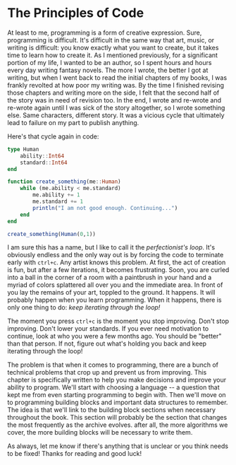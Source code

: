 # The Principles of Code

At least to me, programming is a form of creative expression. Sure, programming is difficult. It's difficult in the same way that art, music, or writing is difficult: you know exactly what you want to create, but it takes time to learn how to create it. As I mentioned previously, for a significant portion of my life, I wanted to be an author, so I spent hours and hours every day writing fantasy novels. The more I wrote, the better I got at writing, but when I went back to read the initial chapters of my books, I was frankly revolted at how poor my writing was. By the time I finished revising those chapters and writing more on the side, I felt that the second half of the story was in need of revision too. In the end, I wrote and re-wrote and re-wrote again until I was sick of the story altogether, so I wrote something else. Same characters, different story. It was a vicious cycle that ultimately lead to failure on my part to publish anything. 

Here's that cycle again in code:

```julia
type Human
    ability::Int64
    standard::Int64
end

function create_something(me::Human)
    while (me.ability < me.standard)
        me.ability += 1
        me.standard += 1
        println("I am not good enough. Continuing...")
    end
end

create_something(Human(0,1))
```

I am sure this has a name, but I like to call it the *perfectionist's loop*. It's obviously endless and the only way out is by forcing the code to terminate early with `ctrl+c`. Any artist knows this problem. At first, the act of creation is fun, but after a few iterations, it becomes frustrating. Soon, you are curled into a ball in the corner of a room with a paintbrush in your hand and a myriad of colors splattered all over you and the immediate area. In front of you lay the remains of your art, toppled to the ground. It happens. It will probably happen when you learn programming. When it happens, there is only one thing to do: *keep iterating through the loop!* 

The moment you press `ctrl+c` is the moment you stop improving. Don't stop improving. Don't lower your standards. If you ever need motivation to continue, look at who you were a few months ago. You should be "better" than that person. If not, figure out what's holding you back and keep iterating through the loop!

The problem is that when it comes to programming, there are a bunch of technical problems that crop up and prevent us from improving. This chapter is specifically written to help you make decisions and improve your ability to program. We'll start with choosing a language -- a question that kept me from even starting programming to begin with. Then we'll move on to programming building blocks and important data structures to remember. The idea is that we'll link to the building block sections when necessary throughout the book. This section will probably be the section that changes the most frequently as the archive evolves. after all, the more algorithms we cover, the more building blocks will be necessary to write them.

As always, let me know if there's anything that is unclear or you think needs to be fixed! Thanks for reading and good luck!
